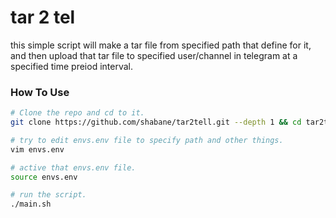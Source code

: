 # tar 2 tel

this simple script will make a tar file from specified path that define for it,
and then upload that tar file to specified user/channel in telegram at a specified
time preiod interval.


### How To Use

```bash
# Clone the repo and cd to it.
git clone https://github.com/shabane/tar2tell.git --depth 1 && cd tar2tell

# try to edit envs.env file to specify path and other things.
vim envs.env

# active that envs.env file.
source envs.env

# run the script.
./main.sh
```
